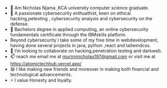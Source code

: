 - 👋 Am Nicholas Njama ,KCA university computer science graduate.
- 👀 A passionate cybersecurity enthuathist, keen on ethical hacking,petesting , cybersecurity analysis and cybersecurity on the defense.
- 🌱 Bachelors degree in applied computing, an online cybersecurity fundamentals certificate through the IBMskills platform.
- Beyond cybersecurity I take some of my free time in webdevelopment, having done several projects in java, python ,react and tailwindcss.
- 💞️ I’m looking to collaborate on hacking,penetration testing and darkweb.
- 📫 reach me email me at muriminicholas197@gmail.com or visit me at  https://atomictechhub.vercel.app/ 
- 😄 I like making new friends and moreover in making both financial and technological advancements.
- ⚡ I value Honesty and loyalty.


